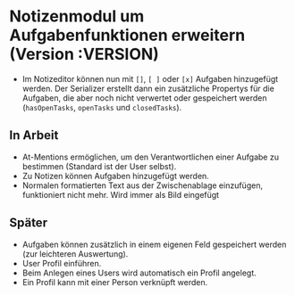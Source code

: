 # Notizenmodul um Aufgabenfunktionen erweitern (Version :VERSION)

- Im Notizeditor können nun mit `[]`, `[ ]` oder `[x]` Aufgaben hinzugefügt werden. Der Serializer erstellt dann ein zusätzliche Propertys für die Aufgaben, die aber noch nicht verwertet oder gespeichert werden (`hasOpenTasks`, `openTasks` und `closedTasks`).

## In Arbeit

- At-Mentions ermöglichen, um den Verantwortlichen einer Aufgabe zu bestimmen (Standard ist der User selbst).
- Zu Notizen können Aufgaben hinzugefügt werden.
- Normalen formatierten Text aus der Zwischenablage einzufügen, funktioniert nicht mehr. Wird immer als Bild eingefügt

## Später

- Aufgaben können zusätzlich in einem eigenen Feld gespeichert werden (zur leichteren Auswertung).
- User Profil einführen.
- Beim Anlegen eines Users wird automatisch ein Profil angelegt.
- Ein Profil kann mit einer Person verknüpft werden.
